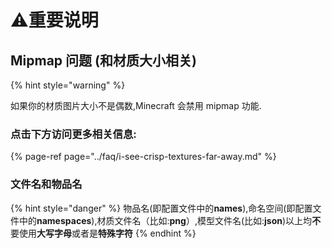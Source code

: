 # ⚠️重要说明

## Mipmap 问题 \(和材质大小相关\)

{% hint style="warning" %}

如果你的材质图片大小不是偶数,Minecraft 会禁用 mipmap 功能.

### 点击下方访问更多相关信息:

{% page-ref page="../faq/i-see-crisp-textures-far-away.md" %}

### 文件名和物品名

{% hint style="danger" %}
物品名(即配置文件中的**names**),命名空间(即配置文件中的**namespaces**),材质文件名（比如:**png**）,模型文件名(比如:**json**)以上均**不**要使用**大写字母**或者是**特殊字符**
{% endhint %}

